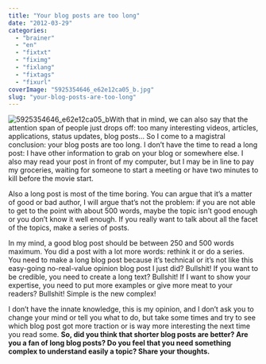 ```yaml
---
title: "Your blog posts are too long"
date: "2012-03-29"
categories: 
  - "brainer"
  - "en"
  - "fixtxt"
  - "fiximg"
  - "fixlang"
  - "fixtags"
  - "fixurl"
coverImage: "5925354646_e62e12ca05_b.jpg"
slug: "your-blog-posts-are-too-long"
---
```


![](images/5925354646_e62e12ca05_b.jpg "5925354646_e62e12ca05_b")With that in mind, we can also say that the attention span of people just drops off: too many interesting videos, articles, applications, status updates, blog posts… So I come to a magistral conclusion: your blog posts are too long. I don’t have the time to read a long post: I have other information to grab on your blog or somewhere else. I also may read your post in front of my computer, but I may be in line to pay my groceries, waiting for someone to start a meeting or have two minutes to kill before the movie start.

Also a long post is most of the time boring. You can argue that it’s a matter of good or bad author, I will argue that’s not the problem: if you are not able to get to the point with about 500 words, maybe the topic isn’t good enough or you don’t know it well enough. If you really want to talk about all the facet of the topics, make a series of posts.

In my mind, a good blog post should be between 250 and 500 words maximum. You did a post with a lot more words: rethink it or do a series. You need to make a long blog post because it’s technical or it’s not like this easy-going no-real-value opinion blog post I just did? Bullshit! If you want to be credible, you need to create a long text? Bullshit! If I want to show your expertise, you need to put more examples or give more meat to your readers? Bullshit! Simple is the new complex!

I don’t have the innate knowledge, this is my opinion, and I don’t ask you to change your mind or tell you what to do, but take some times and try to see which blog post got more traction or is way more interesting the next time you read some. **So, did you think that shorter blog posts are better? Are you a fan of long blog posts? Do you feel that you need something complex to understand easily a topic? Share your thoughts.**
